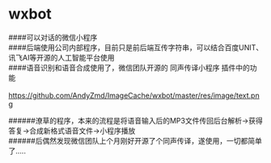 # wxbot
####可以对话的微信小程序<br>
####后端使用公司内部程序，目前只是前后端互传字符串，可以结合百度UNIT、讯飞AI等开源的人工智能平台使用<br>
####语音识别和语音合成使用了，微信团队开源的 同声传译小程序 插件中的功能<br>
<br>
https://github.com/AndyZmd/ImageCache/wxbot/master/res/image/text.png<br>

######潦草的程序，本来的流程是将语音输入后的MP3文件传回后台解析->获得答复->合成新格式语音文件->小程序播放<br>
######后偶然发现微信团队上个月刚好开源了个同声传译，遂使用，一切都简单了.....
